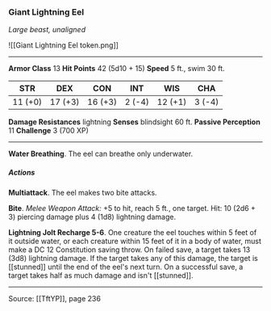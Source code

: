 ### Giant Lightning Eel
_Large beast, unaligned_

![[Giant Lightning Eel token.png]]


---

**Armor Class** 13
**Hit Points** 42 (5d10 + 15)
**Speed** 5 ft., swim 30 ft.

| STR     | DEX     | CON     | INT     | WIS     | CHA     |
|---------|---------|---------|---------|---------|---------|
| 11 (+0) | 17 (+3) | 16 (+3) | 2 (-4) | 12 (+1) | 3 (-4) |

**Damage Resistances** lightning
**Senses** blindsight 60 ft.
**Passive Perception** 11
**Challenge** 3 (700 XP)

---

**Water Breathing**. The eel can breathe only underwater.

##### Actions
**Multiattack**. The eel makes two bite attacks.

**Bite**. _Melee Weapon Attack:_ +5 to hit, reach 5 ft., one target. Hit: 10 (2d6 + 3) piercing damage plus 4 (1d8) lightning damage.

**Lightning Jolt Recharge 5-6**. One creature the eel touches within 5 feet of it outside water, or each creature within 15 feet of it in a body of water, must make a DC 12 Constitution saving throw. On failed save, a target takes 13 (3d8) lightning damage. If the target takes any of this damage, the target is [[stunned]] until the end of the eel's next turn. On a successful save, a target takes half as much damage and isn't [[stunned]].


---

Source: [[TftYP]], page 236